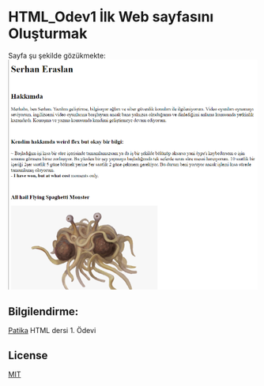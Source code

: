 # HTML_Odev1 İlk Web sayfasını Oluşturmak

Sayfa şu şekilde gözükmekte:
![Hi!](Screenshot.png)

## Bilgilendirme:
[Patika](www.patika.dev) HTML dersi 1. Ödevi

## License
[MIT](https://choosealicense.com/licenses/mit/)